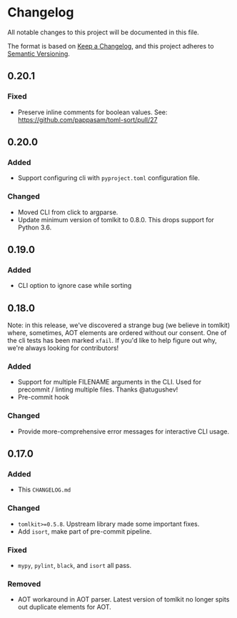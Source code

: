 # Changelog

All notable changes to this project will be documented in this file.

The format is based on [Keep a Changelog](https://keepachangelog.com/en/1.0.0/), and this project adheres to [Semantic Versioning](https://semver.org/spec/v2.0.0.html).

## 0.20.1

### Fixed

- Preserve inline comments for boolean values. See: <https://github.com/pappasam/toml-sort/pull/27>

## 0.20.0

### Added

- Support configuring cli with `pyproject.toml` configuration file.

### Changed

- Moved CLI from click to argparse.
- Update minimum version of tomlkit to 0.8.0. This drops support for Python 3.6.

## 0.19.0

### Added

- CLI option to ignore case while sorting

## 0.18.0

Note: in this release, we've discovered a strange bug (we believe in tomlkit) where, sometimes, AOT elements are ordered without our consent. One of the cli tests has been marked `xfail`. If you'd like to help figure out why, we're always looking for contributors!

### Added

- Support for multiple FILENAME arguments in the CLI. Used for precommit / linting multiple files. Thanks @atugushev!
- Pre-commit hook

### Changed

- Provide more-comprehensive error messages for interactive CLI usage.

## 0.17.0

### Added

- This `CHANGELOG.md`

### Changed

- `tomlkit>=0.5.8`. Upstream library made some important fixes.
- Add `isort`, make part of pre-commit pipeline.

### Fixed

- `mypy`, `pylint`, `black`, and `isort` all pass.

### Removed

- AOT workaround in AOT parser. Latest version of tomlkit no longer spits out duplicate elements for AOT.
